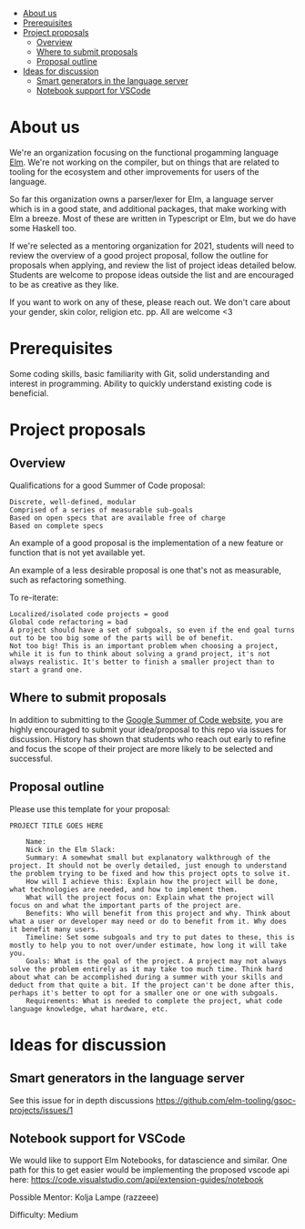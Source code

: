 - [About us](#about-us)
- [Prerequisites](#prerequisites)
- [Project proposals](#project-proposals)
  * [Overview](#overview)
  * [Where to submit proposals](#where-to-submit-proposals)
  * [Proposal outline](#proposal-outline)
- [Ideas for discussion](#ideas-for-discussion)
  * [Smart generators in the language server](#smart-generators-in-the-language-server)
  * [Notebook support for VSCode](#notebook-support-for-vscode)

# About us

We're an organization focusing on the functional progamming language [Elm](https://elm-lang.org/). We're not working on the compiler, but on things that are related to tooling for the ecosystem and other improvements for users of the language.

So far this organization owns a parser/lexer for Elm, a language server which is in a good state, and additional packages, that make working with Elm a breeze. Most of these are written in Typescript or Elm, but we do have some Haskell too.

If we're selected as a mentoring organization for 2021, students will need to review the overview of a good project proposal, follow the outline for proposals when applying, and review the list of project ideas detailed below. Students are welcome to propose ideas outside the list and are encouraged to be as creative as they like.

If you want to work on any of these, please reach out. We don't care about your gender, skin color, religion etc. pp. 
All are welcome <3

# Prerequisites
Some coding skills, basic familiarity with Git, solid understanding and interest in programming. Ability to quickly understand existing code is beneficial. 

# Project proposals

## Overview
Qualifications for a good Summer of Code proposal:

    Discrete, well-defined, modular
    Comprised of a series of measurable sub-goals
    Based on open specs that are available free of charge
    Based on complete specs

An example of a good proposal is the implementation of a new feature or function that is not yet available yet.

An example of a less desirable proposal is one that's not as measurable, such as refactoring something.

To re-iterate:

    Localized/isolated code projects = good
    Global code refactoring = bad
    A project should have a set of subgoals, so even if the end goal turns out to be too big some of the parts will be of benefit.
    Not too big! This is an important problem when choosing a project, while it is fun to think about solving a grand project, it's not always realistic. It's better to finish a smaller project than to start a grand one.
    
## Where to submit proposals
In addition to submitting to the [Google Summer of Code website](https://summerofcode.withgoogle.com/), you are highly encouraged to submit your idea/proposal to this repo via issues for discussion. History has shown that students who reach out early to refine and focus the scope of their project are more likely to be selected and successful.

## Proposal outline
Please use this template for your proposal:
```
PROJECT TITLE GOES HERE

    Name:
    Nick in the Elm Slack:
    Summary: A somewhat small but explanatory walkthrough of the project. It should not be overly detailed, just enough to understand the problem trying to be fixed and how this project opts to solve it.
    How will I achieve this: Explain how the project will be done, what technologies are needed, and how to implement them.
    What will the project focus on: Explain what the project will focus on and what the important parts of the project are.
    Benefits: Who will benefit from this project and why. Think about what a user or developer may need or do to benefit from it. Why does it benefit many users.
    Timeline: Set some subgoals and try to put dates to these, this is mostly to help you to not over/under estimate, how long it will take you.
    Goals: What is the goal of the project. A project may not always solve the problem entirely as it may take too much time. Think hard about what can be accomplished during a summer with your skills and deduct from that quite a bit. If the project can't be done after this, perhaps it's better to opt for a smaller one or one with subgoals.
    Requirements: What is needed to complete the project, what code language knowledge, what hardware, etc.
```

# Ideas for discussion

## Smart generators in the language server
See this issue for in depth discussions https://github.com/elm-tooling/gsoc-projects/issues/1


## Notebook support for VSCode
We would like to support Elm Notebooks, for datascience and similar. One path for this to get easier would be implementing the proposed vscode api here: https://code.visualstudio.com/api/extension-guides/notebook

Possible Mentor: Kolja Lampe (razzeee)

Difficulty: Medium


